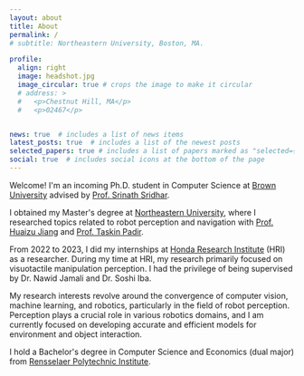 ```yaml
---
layout: about
title: About
permalink: /
# subtitle: Northeastern University, Boston, MA.

profile:
  align: right
  image: headshot.jpg
  image_circular: true # crops the image to make it circular
  # address: >
  #   <p>Chestnut Hill, MA</p>
  #   <p>02467</p>


news: true  # includes a list of news items
latest_posts: true  # includes a list of the newest posts
selected_papers: true # includes a list of papers marked as "selected={true}"
social: true  # includes social icons at the bottom of the page
---
```


Welcome! I'm an incoming Ph.D. student in Computer Science at [Brown University](https://brown.edu) advised by [Prof. Srinath Sridhar](https://cs.brown.edu/people/ssrinath/).

I obtained my Master's degree at [Northeastern University](https://northeastern.edu), where I researched topics related to robot perception and navigation with [Prof. Huaizu Jiang](https://jianghz.me/) and [Prof. Taskin Padir](https://robot.neu.edu/).

From 2022 to 2023, I did my internships at <a href="https://usa.honda-ri.com/">Honda Research Institute</a> (HRI) as a researcher. During my time at HRI, my research primarily focused on visuotactile manipulation perception. I had the privilege of being supervised by Dr. Nawid Jamali and Dr. Soshi Iba.

My research interests revolve around the convergence of computer vision, machine learning, and robotics, particularly in the field of robot perception. Perception plays a crucial role in various robotics domains, and I am currently focused on developing accurate and efficient models for environment and object interaction.

I hold a Bachelor's degree in Computer Science and Economics (dual major) from [Rensselaer Polytechnic Institute](https://rpi.edu/).